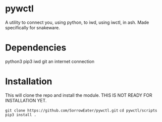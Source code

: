 # pywctl
A utility to connect you, using python, to iwd, using iwctl, in ash. Made specifically for snakeware.

# Dependencies
python3
pip3
iwd
git
an internet connection

# Installation
This will clone the repo and install the module. THIS IS NOT READY FOR INSTALLATION YET.

`git clone https://github.com/SorrowEater/pywctl.git`
`cd pywctl/scripts`
`pip3 install .`
